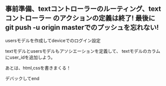 事前準備、textコントローラーのルーティング、textコントローラー
のアクションの定義は終了!
最後にgit push -u origin masterでのプッシュを忘れない!
----------------------------

usersモデルを作成してdeviceでのログイン設定

textモデルとusersモデルもアソシエーションを定義して、
textモデルのカラムにuser_idを追加しよう。

あとは、html,cssを書きまくる！

デバックしてend